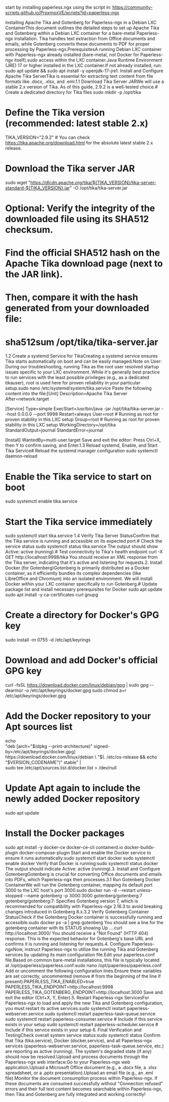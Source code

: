 start by installing paperless.ngx using the script in:
https://community-scripts.github.io/ProxmoxVE/scripts?id=paperless-ngx

Installing Apache Tika and Gotenberg for Paperless-ngx in a Debian LXC ContainerThis document outlines the detailed steps to set up Apache Tika and Gotenberg within a Debian LXC container for a bare-metal Paperless-ngx installation. Tika handles text extraction from Office documents and emails, while Gotenberg converts these documents to PDF for proper processing by Paperless-ngx.PrerequisitesA running Debian LXC container with Paperless-ngx already installed (bare-metal, not Docker for Paperless-ngx itself).sudo access within the LXC container.Java Runtime Environment (JRE) 17 or higher installed in the LXC container.If not already installed, run: sudo apt update && sudo apt install -y openjdk-17-jre1. Install and Configure Apache Tika ServerTika is essential for extracting text content from file formats like .docx, .xlsx, and .eml.1.1 Download Tika Server JARWe will use a stable 2.x version of Tika. As of this guide, 2.9.2 is a well-tested choice.# Create a dedicated directory for Tika files
sudo mkdir -p /opt/tika

# Define the Tika version (recommended: latest stable 2.x)
TIKA_VERSION="2.9.2" # You can check https://tika.apache.org/download.html for the absolute latest stable 2.x release.

# Download the Tika server JAR
sudo wget "https://dlcdn.apache.org/tika/${TIKA_VERSION}/tika-server-standard-${TIKA_VERSION}.jar" -O /opt/tika/tika-server.jar

# Optional: Verify the integrity of the downloaded file using its SHA512 checksum.
# Find the official SHA512 hash on the Apache Tika download page (next to the JAR link).
# Then, compare it with the hash generated from your downloaded file:
# sha512sum /opt/tika/tika-server.jar
1.2 Create a systemd Service for TikaCreating a systemd service ensures Tika starts automatically on boot and can be easily managed.Note on User: During our troubleshooting, running Tika as the root user resolved startup issues specific to your LXC environment. While it's generally best practice to run services with the least possible privileges (e.g., as a dedicated tikauser), root is used here for proven reliability in your particular setup.sudo nano /etc/systemd/system/tika.service
Paste the following content into the file:[Unit]
Description=Apache Tika Server
After=network.target

[Service]
Type=simple
ExecStart=/usr/bin/java -jar /opt/tika/tika-server.jar --host 0.0.0.0 --port 9998
Restart=always
User=root           # Running as root for proven stability in this LXC setup
Group=root          # Running as root for proven stability in this LXC setup
WorkingDirectory=/opt/tika
StandardOutput=journal
StandardError=journal

[Install]
WantedBy=multi-user.target
Save and exit the editor: Press Ctrl+X, then Y to confirm saving, and Enter.1.3 Reload systemd, Enable, and Start Tika Service# Reload the systemd manager configuration
sudo systemctl daemon-reload

# Enable the Tika service to start on boot
sudo systemctl enable tika.service

# Start the Tika service immediately
sudo systemctl start tika.service
1.4 Verify Tika Server StatusConfirm that the Tika service is running and accessible on its expected port.# Check the service status
sudo systemctl status tika.service
The output should show Active: active (running).# Test connectivity to Tika's health endpoint
curl -X GET http://localhost:9998/tika
You should receive an XML response from the Tika server, indicating that it's active and listening for requests.2. Install Docker (for Gotenberg)Gotenberg is primarily distributed as a Docker container, as it efficiently bundles its complex dependencies (like LibreOffice and Chromium) into an isolated environment. We will install Docker within your LXC container specifically to run Gotenberg.# Update package list and install necessary prerequisites for Docker
sudo apt update
sudo apt install -y ca-certificates curl gnupg

# Create a directory for Docker's GPG key
sudo install -m 0755 -d /etc/apt/keyrings

# Download and add Docker's official GPG key
curl -fsSL https://download.docker.com/linux/debian/gpg | sudo gpg --dearmor -o /etc/apt/keyrings/docker.gpg
sudo chmod a+r /etc/apt/keyrings/docker.gpg

# Add the Docker repository to your Apt sources list
echo \
  "deb [arch="$(dpkg --print-architecture)" signed-by=/etc/apt/keyrings/docker.gpg] https://download.docker.com/linux/debian \
  "$(. /etc/os-release && echo "$VERSION_CODENAME")" stable" | \
  sudo tee /etc/apt/sources.list.d/docker.list > /dev/null

# Update Apt again to include the newly added Docker repository
sudo apt update

# Install the Docker packages
sudo apt install -y docker-ce docker-ce-cli containerd.io docker-buildx-plugin docker-compose-plugin
Start and enable the Docker service to ensure it runs automatically:sudo systemctl start docker
sudo systemctl enable docker
Verify that Docker is running:sudo systemctl status docker
The output should indicate Active: active (running).3. Install and Configure GotenbergGotenberg is crucial for converting Office documents and emails into PDFs, which Paperless-ngx then processes.3.1 Run Gotenberg Docker ContainerWe will run the Gotenberg container, mapping its default port 3000 to the LXC host's port 3000.sudo docker run -d --restart unless-stopped --name gotenberg -p 3000:3000 gotenberg/gotenberg:7
gotenberg/gotenberg:7: Specifies Gotenberg version 7, which is recommended for compatibility with Paperless-ngx 2.16.3 to avoid breaking changes introduced in Gotenberg 8.x.3.2 Verify Gotenberg Container StatusCheck if the Gotenberg Docker container is successfully running and accessible.sudo docker ps -a | grep gotenberg
You should see a line for the gotenberg container with its STATUS showing Up ....curl http://localhost:3000/
You should receive a "Not Found" (HTTP 404) response. This is the expected behavior for Gotenberg's base URL and confirms it is running and listening for requests.4. Configure Paperless-ngxNow, instruct Paperless-ngx to utilize the running Tika and Gotenberg services by updating its main configuration file.Edit your paperless.conf file.Based on common bare-metal installations, this file is typically located at /opt/paperless/paperless.conf:sudo nano /opt/paperless/paperless.conf
Add or uncomment the following configuration lines.Ensure these variables are set correctly, uncommented (remove # from the beginning of the line if present):PAPERLESS_TIKA_ENABLED=true
PAPERLESS_TIKA_ENDPOINT=http://localhost:9998
PAPERLESS_TIKA_GOTENBERG_ENDPOINT=http://localhost:3000
Save and exit the editor (Ctrl+X, Y, Enter).5. Restart Paperless-ngx ServicesFor Paperless-ngx to load and apply the new Tika and Gotenberg configuration, you must restart its active services.sudo systemctl restart paperless-webserver.service
sudo systemctl restart paperless-task-queue.service
sudo systemctl restart paperless-consumer.service  # Include if this service exists in your setup
sudo systemctl restart paperless-scheduler.service # Include if this service exists in your setup
6. Final Verification and TestingCheck overall system service status:sudo systemctl status
Confirm that Tika (tika.service), Docker (docker.service), and all Paperless-ngx services (paperless-webserver.service, paperless-task-queue.service, etc.) are reporting as active (running). The system's degraded state (if any) should now be resolved.Upload and process documents through the Paperless-ngx web interface:Go to your Paperless-ngx web application.Upload a Microsoft Office document (e.g., a .docx file, a .xlsx spreadsheet, or a .pptx presentation).Upload an email file (e.g., an .eml file).Monitor the document consumption process within Paperless-ngx. If these documents are consumed successfully without "Connection refused" errors and their full text content becomes searchable within Paperless-ngx, then Tika and Gotenberg are fully integrated and working correctly!
